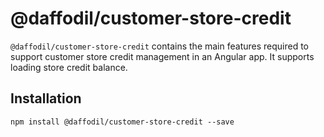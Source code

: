 # @daffodil/customer-store-credit

`@daffodil/customer-store-credit` contains the main features required to support customer store credit management in an Angular app. It supports loading store credit balance.

## Installation

```
npm install @daffodil/customer-store-credit --save
```
